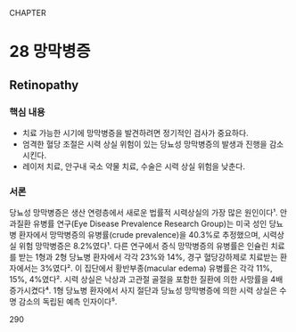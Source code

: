 CHAPTER
# 28 망막병증
## Retinopathy

### 핵심 내용
- 치료 가능한 시기에 망막병증을 발견하려면 정기적인 검사가 중요하다.
- 엄격한 혈당 조절은 시력 상실 위험이 있는 당뇨성 망막병증의 발생과 진행을 감소시킨다.
- 레이저 치료, 안구내 국소 약물 치료, 수술은 시력 상실 위험을 낮춘다.

### 서론
당뇨성 망막병증은 생산 연령층에서 새로운 법률적 시력상실의 가장 많은 원인이다¹. 안과질환 유병률 연구(Eye Disease Prevalence Research Group)는 미국 성인 당뇨병 환자에서 망막병증의 유병률(crude prevalence)을 40.3%로 추정했으며, 시력상실 위험 망막병증은 8.2%였다¹. 다른 연구에서 증식 망막병증의 유병률은 인슐린 치료를 받는 1형과 2형 당뇨병 환자에서 각각 23%와 14%, 경구 혈당강하제로 치료받는 환자에서는 3%였다². 이 집단에서 황반부종(macular edema) 유병률은 각각 11%, 15%, 4%였다².
시력 상실은 낙상과 고관절 골절을 포함한 질환에 의한 사망률을 4배 증가시켰다⁴. 1형 당뇨병 환자에서 사지 절단과 당뇨성 망막병증에 의한 시력 상실은 수명 감소의 독립된 예측 인자이다⁵.

<PAGE>290